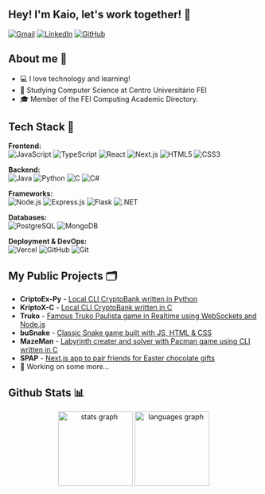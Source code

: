 ## Hey! I'm Kaio, let's work together!  👋

[![Gmail](https://img.shields.io/badge/Gmail-333333?style=for-the-badge&logo=gmail&logoColor=red&logoWidth=20)](mailto:kposansky@gmail.com)
[![LinkedIn](https://img.shields.io/badge/LinkedIn-0077B5?style=for-the-badge&logo=linkedin&logoColor=white&logoWidth=20)](https://www.linkedin.com/in/kaio-santos-a721aa31a/)
[![GitHub](https://img.shields.io/badge/GitHub-100000?style=for-the-badge&logo=github&logoColor=white&logoWidth=20)](https://github.com/oKaio06)

## About me 💬

- 💻 I love technology and learning!
- 🏢 Studying Computer Science at Centro Universitário FEI
- 🎓 Member of the FEI Computing Academic Directory.

## Tech Stack 🔧

**Frontend:**  
![JavaScript](https://img.shields.io/badge/JavaScript-F7DF1E?style=for-the-badge&logo=javascript&logoColor=black&logoWidth=10)
![TypeScript](https://img.shields.io/badge/TypeScript-007ACC?style=for-the-badge&logo=typescript&logoColor=white&logoWidth=10)
![React](https://img.shields.io/badge/React-20232A?style=for-the-badge&logo=react&logoColor=61DAFB&logoWidth=10)
![Next.js](https://img.shields.io/badge/Next-black?style=for-the-badge&logo=next.js&logoColor=white&logoWidth=10)
![HTML5](https://img.shields.io/badge/HTML5-E34F26?style=for-the-badge&logo=html5&logoColor=white&logoWidth=10)
![CSS3](https://img.shields.io/badge/CSS3-1572B6?style=for-the-badge&logo=css3&logoColor=white&logoWidth=10)

**Backend:**  
![Java](https://img.shields.io/badge/java-%23ED8B00.svg?style=for-the-badge&logo=openjdk&logoColor=white&logoWidth=10)
![Python](https://img.shields.io/badge/python-3670A0?style=for-the-badge&logo=python&logoColor=ffdd54&logoWidth=10)
![C](https://img.shields.io/badge/C-00599C?style=for-the-badge&logo=c&logoColor=white&logoWidth=10)
![C#](https://img.shields.io/badge/C%23-239120?style=for-the-badge&logo=c-sharp&logoColor=white&logoWidth=10)

**Frameworks:**  
![Node.js](https://img.shields.io/badge/node.js-6DA55F?style=for-the-badge&logo=node.js&logoColor=white)
![Express.js](https://img.shields.io/badge/express.js-%23404d59.svg?style=for-the-badge&logo=express&logoColor=%2361DAFB&logoWidth=10)
![Flask](https://img.shields.io/badge/flask-%23000.svg?style=for-the-badge&logo=flask&logoColor=white)
![.NET](https://img.shields.io/badge/.NET-5C2D91?style=for-the-badge&logo=.net&logoColor=white&logoWidth=10)

**Databases:**  
![PostgreSQL](https://img.shields.io/badge/PostgreSQL-000?style=for-the-badge&logo=postgresql&logoWidth=10)
![MongoDB](https://img.shields.io/badge/MongoDB-%234ea94b.svg?style=for-the-badge&logo=mongodb&logoColor=white&logoWidth=10)

**Deployment & DevOps:**  
![Vercel](https://img.shields.io/badge/vercel-%23000000.svg?style=for-the-badge&logo=vercel&logoColor=white&logoWidth=10)
![GitHub](https://img.shields.io/badge/GitHub-100000?style=for-the-badge&logo=github&logoColor=white)
![Git](https://img.shields.io/badge/GIT-E44C30?style=for-the-badge&logo=git&logoColor=white)



## My Public Projects 🗂️
- **CriptoEx-Py** - [Local CLI CryptoBank written in Python](https://github.com/kaioposnky/CriptoEx-Py)
- **KriptoX-C** - [Local CLI CryptoBank written in C](https://github.com/kaioposnky/KriptoX-C-Adm)
- **Truko** - [Famous Truko Paulista game in Realtime using WebSockets and Node.js](https://github.com/kaioposnky/truko)
- **buSnake** - [Classic Snake game built with JS, HTML & CSS](https://github.com/becastal/buSnake)
- **MazeMan** - [Labyrinth creater and solver with Pacman game using CLI written in C](https://github.com/becastal/MazeMan)
- **SPAP** - [Next.js app to pair friends for Easter chocolate gifts](https://github.com/kaioposnky/sorteadormasterblaster)
- 👀 Working on some more...

## Github Stats 📊

<div align="center">
  <img src="https://github-readme-stats.vercel.app/api?username=oKaio06&hide_title=false&hide_rank=false&show_icons=true&include_all_commits=true&count_private=true&disable_animations=false&theme=dracula&locale=en&hide_border=false&order=1" height="150" alt="stats graph"  />
  <img src="https://github-readme-stats.vercel.app/api/top-langs?username=oKaio06&locale=en&hide_title=false&layout=compact&card_width=320&langs_count=5&theme=dracula&hide_border=false&order=2" height="150" alt="languages graph"  />
</div>
